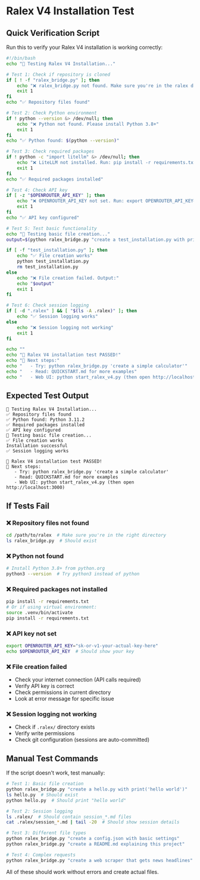 # Ralex V4 Installation Test

## Quick Verification Script

Run this to verify your Ralex V4 installation is working correctly:

```bash
#!/bin/bash
echo "🧪 Testing Ralex V4 Installation..."

# Test 1: Check if repository is cloned
if [ ! -f "ralex_bridge.py" ]; then
    echo "❌ ralex_bridge.py not found. Make sure you're in the ralex directory."
    exit 1
fi
echo "✅ Repository files found"

# Test 2: Check Python environment
if ! python --version &> /dev/null; then
    echo "❌ Python not found. Please install Python 3.8+"
    exit 1
fi
echo "✅ Python found: $(python --version)"

# Test 3: Check required packages
if ! python -c "import litellm" &> /dev/null; then
    echo "❌ LiteLLM not installed. Run: pip install -r requirements.txt"
    exit 1
fi
echo "✅ Required packages installed"

# Test 4: Check API key
if [ -z "$OPENROUTER_API_KEY" ]; then
    echo "❌ OPENROUTER_API_KEY not set. Run: export OPENROUTER_API_KEY='your-key'"
    exit 1
fi
echo "✅ API key configured"

# Test 5: Test basic functionality
echo "🚀 Testing basic file creation..."
output=$(python ralex_bridge.py "create a test_installation.py with print('Installation successful')" 2>&1)

if [ -f "test_installation.py" ]; then
    echo "✅ File creation works"
    python test_installation.py
    rm test_installation.py
else
    echo "❌ File creation failed. Output:"
    echo "$output"
    exit 1
fi

# Test 6: Check session logging
if [ -d ".ralex" ] && [ "$(ls -A .ralex)" ]; then
    echo "✅ Session logging works"
else
    echo "❌ Session logging not working"
    exit 1
fi

echo ""
echo "🎉 Ralex V4 installation test PASSED!"
echo "📖 Next steps:"
echo "   - Try: python ralex_bridge.py 'create a simple calculator'"
echo "   - Read: QUICKSTART.md for more examples"
echo "   - Web UI: python start_ralex_v4.py (then open http://localhost:3000)"
```

## Expected Test Output

```
🧪 Testing Ralex V4 Installation...
✅ Repository files found
✅ Python found: Python 3.11.2
✅ Required packages installed
✅ API key configured
🚀 Testing basic file creation...
✅ File creation works
Installation successful
✅ Session logging works

🎉 Ralex V4 installation test PASSED!
📖 Next steps:
   - Try: python ralex_bridge.py 'create a simple calculator'
   - Read: QUICKSTART.md for more examples
   - Web UI: python start_ralex_v4.py (then open http://localhost:3000)
```

## If Tests Fail

### ❌ Repository files not found
```bash
cd /path/to/ralex  # Make sure you're in the right directory
ls ralex_bridge.py  # Should exist
```

### ❌ Python not found
```bash
# Install Python 3.8+ from python.org
python3 --version  # Try python3 instead of python
```

### ❌ Required packages not installed
```bash
pip install -r requirements.txt
# Or if using virtual environment:
source .venv/bin/activate
pip install -r requirements.txt
```

### ❌ API key not set
```bash
export OPENROUTER_API_KEY="sk-or-v1-your-actual-key-here"
echo $OPENROUTER_API_KEY  # Should show your key
```

### ❌ File creation failed
- Check your internet connection (API calls required)
- Verify API key is correct
- Check permissions in current directory
- Look at error message for specific issue

### ❌ Session logging not working
- Check if `.ralex/` directory exists
- Verify write permissions
- Check git configuration (sessions are auto-committed)

## Manual Test Commands

If the script doesn't work, test manually:

```bash
# Test 1: Basic file creation
python ralex_bridge.py "create a hello.py with print('hello world')"
ls hello.py  # Should exist
python hello.py  # Should print "hello world"

# Test 2: Session logging
ls .ralex/  # Should contain session_*.md files
cat .ralex/session_*.md | tail -20  # Should show session details

# Test 3: Different file types
python ralex_bridge.py "create a config.json with basic settings"
python ralex_bridge.py "create a README.md explaining this project"

# Test 4: Complex requests  
python ralex_bridge.py "create a web scraper that gets news headlines"
```

All of these should work without errors and create actual files.